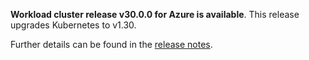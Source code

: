 **Workload cluster release v30.0.0 for Azure is available**. This release upgrades Kubernetes to v1.30.

Further details can be found in the [release notes](https://docs.giantswarm.io/changes/workload-cluster-releases-azure/releases/azure-30.0.0).
